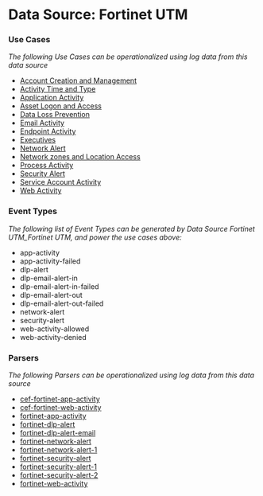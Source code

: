 Data Source: Fortinet UTM
=========================

### Use Cases

_The following Use Cases can be operationalized using log data from this data source_

* [Account Creation and Management](usecase_account_creation_and_management.md)
* [Activity Time  and Type](usecase_activity_time__and_type.md)
* [Application Activity](usecase_application_activity.md)
* [Asset Logon and Access](usecase_asset_logon_and_access.md)
* [Data Loss Prevention](usecase_data_loss_prevention.md)
* [Email Activity](usecase_email_activity.md)
* [Endpoint Activity](usecase_endpoint_activity.md)
* [Executives](usecase_executives.md)
* [Network Alert](usecase_network_alert.md)
* [Network zones and Location Access](usecase_network_zones_and_location_access.md)
* [Process Activity](usecase_process_activity.md)
* [Security Alert](usecase_security_alert.md)
* [Service Account Activity](usecase_service_account_activity.md)
* [Web Activity](usecase_web_activity.md)


### Event Types

_The following list of Event Types can be generated by Data Source Fortinet UTM_Fortinet UTM, and power the use cases above:_

- app-activity
- app-activity-failed
- dlp-alert
- dlp-email-alert-in
- dlp-email-alert-in-failed
- dlp-email-alert-out
- dlp-email-alert-out-failed
- network-alert
- security-alert
- web-activity-allowed
- web-activity-denied


### Parsers

_The following Parsers can be operationalized using log data from this data source_

* [cef-fortinet-app-activity](parserContent_cef-fortinet-app-activity.md)
* [cef-fortinet-web-activity](parserContent_cef-fortinet-web-activity.md)
* [fortinet-app-activity](parserContent_fortinet-app-activity.md)
* [fortinet-dlp-alert](parserContent_fortinet-dlp-alert.md)
* [fortinet-dlp-alert-email](parserContent_fortinet-dlp-alert-email.md)
* [fortinet-network-alert](parserContent_fortinet-network-alert.md)
* [fortinet-network-alert-1](parserContent_fortinet-network-alert-1.md)
* [fortinet-security-alert](parserContent_fortinet-security-alert.md)
* [fortinet-security-alert-1](parserContent_fortinet-security-alert-1.md)
* [fortinet-security-alert-2](parserContent_fortinet-security-alert-2.md)
* [fortinet-web-activity](parserContent_fortinet-web-activity.md)
